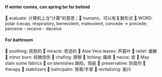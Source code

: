 #### If winter comes, can spring be far behind

🐛 evaluate: 计算机上当“计算”的意思；🐛 humans，可以有复数形式
🐛 WORD: polar icecap, respiratory, benevolent, malevolent, concede -> precede; perceive - receive - deceive


#### For bathroom
🐛 soothing: 抚慰的 🐛 miracle: 奇迹的 🐛 Aloe Vera leaves: 芦荟叶 🐛 relief: 缓解 🐛 minor burn: 轻微烧伤 🐛 chafing: 摩擦 🐛 Itching: 瘙痒 🐛 nevus: 痣 🐛 May stain some fabrics 🐛 on blemishes 缺陷，瑕疵 🐛 preservative: 防腐剂 🐛 therapy 🐛 stabilizers 🐛 balm/palm: 唇膏/手掌 🐛 revitalising: 振兴

